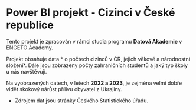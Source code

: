 # Power BI projekt - Cizinci v České republice


Tento projekt je zpracován v rámci studia programu **Datová Akademie** v ENGETO Academy.


Projekt obsahuje data * o počtech cizinců v ČR, jejich věkové a národnostní složení*. 
Dále jsou zobrazeny počty zahraničních studentů a jaký typ školy u nás navštěvují.

Na vyobrazených datech, v letech **2022 a 2023**, je zejména velmi dobře vidět skokový nárůst přílivu obyvatel z Ukrajiny.


* Zdrojem dat jsou stránky Českého Statistického úřadu.
